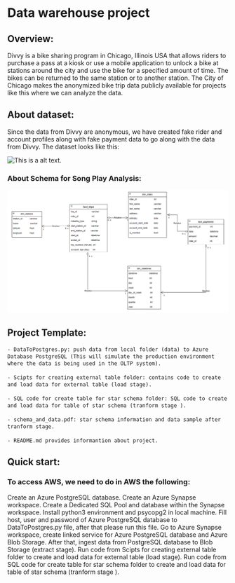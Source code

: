 # Data warehouse project

## Overview:
Divvy is a bike sharing program in Chicago, Illinois USA that allows riders to purchase a pass at a kiosk or use a mobile application to unlock a bike at stations around the city and use the bike for a specified amount of time. The bikes can be returned to the same station or to another station. The City of Chicago makes the anonymized bike trip data publicly available for projects like this where we can analyze the data.

## About dataset:
Since the data from Divvy are anonymous, we have created fake rider and account profiles along with fake payment data to go along with the data from Divvy. The dataset looks like this:

![This is a alt text.](https://video.udacity-data.com/topher/2022/February/6205b1d2_divvy-erd/divvy-erd.png "This is a sample image.")


### About Schema for Song Play Analysis:
![This is a alt text.](https://github.com/duongtieu101/DE_with_Azure/blob/main/3.%20Cloud%20Data%20Warehouses%20with%20Azure/images/star_schema.PNG?raw=true "This is star schema.")


## Project Template:
    - DataToPostgres.py: push data from local folder (data) to Azure Database PostgreSQL (This will simulate the production environment where the data is being used in the OLTP system).
    
    - Scipts for creating external table folder: contains code to create and load data for external table (load stage).
    
    - SQL code for create table for star schema folder: SQL code to create and load data for table of star schema (tranform stage ).
    
    - schema_and_data.pdf: star schema information and data sample after tranform stage.

    - README.md provides informantion about project.

## Quick start:
### To access AWS, we need to do in AWS the following:
Create an Azure PostgreSQL database.
Create an Azure Synapse workspace.
Create a Dedicated SQL Pool and database within the Synapse workspace.
Install python3 environment and psycopg2 in local machine. Fill host, user and password of Azure PostgreSQL database to DataToPostgres.py file, after that please run this file.
Go to Azure Synapse workspace, create linked service for Azure PostgreSQL database and Azure Blob Storage. After that, ingest data from PostgreSQL database to Blob Storage (extract stage).
Run code from Scipts for creating external table folder to create and load data for external table (load stage).
Run code from SQL code for create table for star schema folder to create and load data for table of star schema (tranform stage ).



